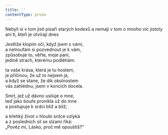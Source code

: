 ```yaml
---
title: ''
contentType: prose
---
```


Nebyli si v tom jisti písaři starých kodexů a nemají v tom o mnoho víc jistoty ani ti, kteří je otvírají dnes

Jestliže klopím oči, když jsem s vámi,  
a netroufám si pozvednout je k vám,  
způsobuje to, věřte, moje paní,  
jedině strach, kterému podléhám:

ta vaše krása, která je tu hostem,  
je příčinou, že už to nejsem já,  
a když se stane, že dík okolnostem  
vás zahlédnu, jsem v koncích docela.

Smrt, jež už dávno usiluje o mne,  
teď jako bouře pronikla už do mne  
a postupuje k srdci blíž a blíž;

a křehký život v hloubi srdce vzlyká  
a z posledních sil se slzami říká:  
„Pověz mi, Lásko, proč mě opouštíš?“
